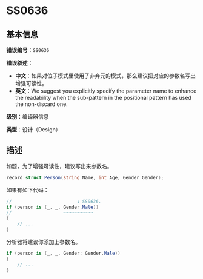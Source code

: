 ﻿# SS0636
## 基本信息

**错误编号**：`SS0636`

**错误叙述**：

* **中文**：如果对位子模式里使用了非弃元的模式，那么建议把对应的参数名写出增强可读性。
* **英文**：We suggest you explicitly specify the parameter name to enhance the readability when the sub-pattern in the positional pattern has used the non-discard one.

**级别**：编译器信息

**类型**：设计（Design）

## 描述

如题，为了增强可读性，建议写出来参数名。

```csharp
record struct Person(string Name, int Age, Gender Gender);
```

如果有如下代码：

```csharp
//                        ↓ SS0636.
if (person is (_, _, Gender.Male))
//                   ~~~~~~~~~~~
{
    // ...
}
```

分析器将建议你添加上参数名。

```csharp
if (person is (_, _, Gender: Gender.Male))
{
    // ...
}
```